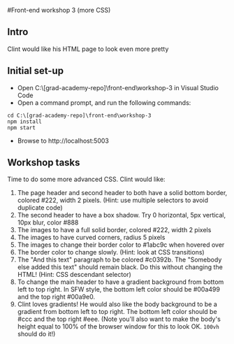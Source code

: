 #Front-end workshop 3 (more CSS)
## Intro
Clint would like his HTML page to look even more pretty
## Initial set-up
* Open C:\\[grad-academy-repo]\front-end\workshop-3 in Visual Studio Code  
* Open a command prompt, and run the following commands:
```
cd C:\[grad-academy-repo]\front-end\workshop-3
npm install
npm start
```
* Browse to http://localhost:5003

## Workshop tasks
Time to do some more advanced CSS. Clint would like:

1. The page header and second header to both have a solid bottom border, colored #222, width 2 pixels. (Hint: use multiple selectors to avoid duplicate code)
2. The second header to have a box shadow. Try 0 horizontal, 5px vertical, 10px blur, color #888
3. The images to have a full solid border, colored #222, width 2 pixels
4. The images to have curved corners, radius 5 pixels
6. The images to change their border color to #1abc9c when hovered over
7. The border color to change slowly. (Hint: look at CSS transitions)
8. The "And this text" paragraph to be colored #c0392b. The "Somebody else added this text" should remain black. Do this without changing the HTML! (Hint: CSS descendant selector)
9. To change the main header to have a gradient background from bottom left to top right. In SFW style, the bottom left color should be #00a499 and the top right #00a9e0.
10. Clint loves gradients! He would also like the body background to be a gradient from bottom left to top right. The bottom left color should be #ccc and the top right #eee. (Note you'll also want to make the body's height equal to 100% of the browser window for this to look OK. `100vh` should do it!)